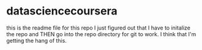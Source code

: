 # datasciencecoursera
this is the readme file for this repo
I just figured out that I have to initalize the repo
and THEN go into the repo directory for git to work.
I think that I'm getting the hang of this.
